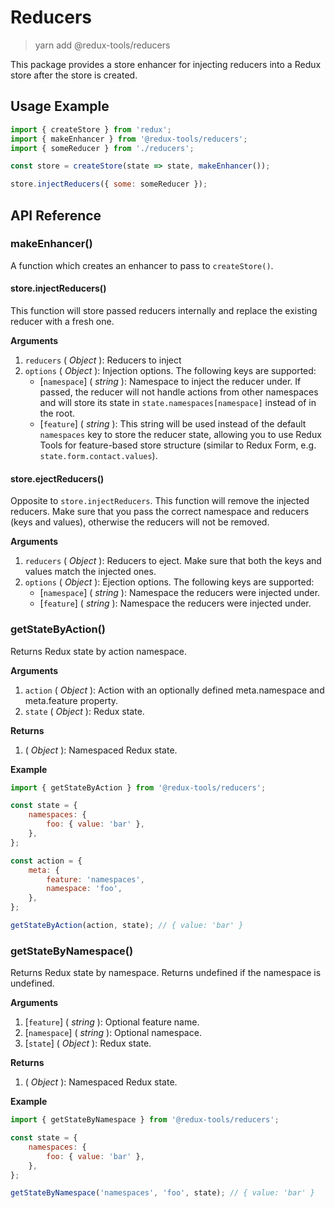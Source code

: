 # Reducers

> yarn add @redux-tools/reducers

This package provides a store enhancer for injecting reducers into a Redux store after the store is created.

## Usage Example

```js
import { createStore } from 'redux';
import { makeEnhancer } from '@redux-tools/reducers';
import { someReducer } from './reducers';

const store = createStore(state => state, makeEnhancer());

store.injectReducers({ some: someReducer });
```

## API Reference

### makeEnhancer()

A function which creates an enhancer to pass to `createStore()`.

#### store.injectReducers()

This function will store passed reducers internally and replace the existing reducer with a fresh one.

**Arguments**

1. `reducers` ( _Object_ ): Reducers to inject
2. `options` ( _Object_ ): Injection options. The following keys are supported:
   - [`namespace`] \( _string_ ): Namespace to inject the reducer under. If passed, the reducer will not handle actions from other namespaces and will store its state in `state.namespaces[namespace]` instead of in the root.
   - [`feature`] \( _string_ ): This string will be used instead of the default `namespaces` key to store the reducer state, allowing you to use Redux Tools for feature-based store structure (similar to Redux Form, e.g. `state.form.contact.values`).

#### store.ejectReducers()

Opposite to `store.injectReducers`. This function will remove the injected reducers. Make sure that you pass the correct namespace and reducers (keys and values), otherwise the reducers will not be removed.

**Arguments**

1. `reducers` ( _Object_ ): Reducers to eject. Make sure that both the keys and values match the injected ones.
2. `options` ( _Object_ ): Ejection options. The following keys are supported:
   - [`namespace`] \( _string_ ): Namespace the reducers were injected under.
   - [`feature`] \( _string_ ): Namespace the reducers were injected under.

### getStateByAction()

Returns Redux state by action namespace.

**Arguments**

1. `action` ( _Object_ ): Action with an optionally defined meta.namespace and meta.feature property.
2. `state` ( _Object_ ): Redux state.

**Returns**

1. ( _Object_ ): Namespaced Redux state.

**Example**

```js
import { getStateByAction } from '@redux-tools/reducers';

const state = {
	namespaces: {
		foo: { value: 'bar' },
	},
};

const action = {
	meta: {
		feature: 'namespaces',
		namespace: 'foo',
	},
};

getStateByAction(action, state); // { value: 'bar' }
```

### getStateByNamespace()

Returns Redux state by namespace. Returns undefined if the namespace is undefined.

**Arguments**

1. [`feature`] \( _string_ ): Optional feature name.
2. [`namespace`] \( _string_ ): Optional namespace.
3. [`state`] \( _Object_ ): Redux state.

**Returns**

1. ( _Object_ ): Namespaced Redux state.

**Example**

```js
import { getStateByNamespace } from '@redux-tools/reducers';

const state = {
	namespaces: {
		foo: { value: 'bar' },
	},
};

getStateByNamespace('namespaces', 'foo', state); // { value: 'bar' }
```
